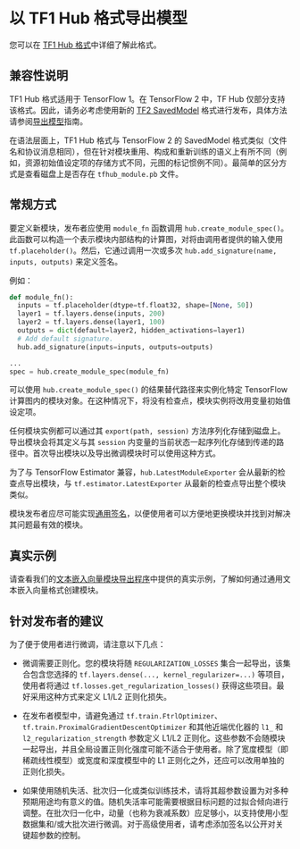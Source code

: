 <!--* freshness: { owner: 'maringeo' reviewed: '2021-04-12' review_interval: '6 months' } *-->

# 以 TF1 Hub 格式导出模型

您可以在 [TF1 Hub 格式](tf1_hub_module.md)中详细了解此格式。

## 兼容性说明

TF1 Hub 格式适用于 TensorFlow 1。在 TensorFlow 2 中，TF Hub 仅部分支持该格式。因此，请务必考虑使用新的 [TF2 SavedModel](exporting_tf2_saved_model) 格式进行发布，具体方法请参阅[导出模型](tf2_saved_model.md)指南。

在语法层面上，TF1 Hub 格式与 TensorFlow 2 的 SavedModel 格式类似（文件名和协议消息相同），但在针对模块重用、构成和重新训练的语义上有所不同（例如，资源初始值设定项的存储方式不同，元图的标记惯例不同）。最简单的区分方式是查看磁盘上是否存在 `tfhub_module.pb` 文件。

## 常规方式

要定义新模块，发布者应使用 `module_fn` 函数调用 `hub.create_module_spec()`。此函数可以构造一个表示模块内部结构的计算图，对将由调用者提供的输入使用 `tf.placeholder()`。然后，它通过调用一次或多次 `hub.add_signature(name, inputs, outputs)` 来定义签名。

例如：

```python
def module_fn():
  inputs = tf.placeholder(dtype=tf.float32, shape=[None, 50])
  layer1 = tf.layers.dense(inputs, 200)
  layer2 = tf.layers.dense(layer1, 100)
  outputs = dict(default=layer2, hidden_activations=layer1)
  # Add default signature.
  hub.add_signature(inputs=inputs, outputs=outputs)

...
spec = hub.create_module_spec(module_fn)
```

可以使用 `hub.create_module_spec()` 的结果替代路径来实例化特定 TensorFlow 计算图内的模块对象。在这种情况下，将没有检查点，模块实例将改用变量初始值设定项。

任何模块实例都可以通过其 `export(path, session)` 方法序列化存储到磁盘上。导出模块会将其定义与其 `session` 内变量的当前状态一起序列化存储到传递的路径中。首次导出模块以及导出微调模块时可以使用这种方式。

为了与 TensorFlow Estimator 兼容，`hub.LatestModuleExporter` 会从最新的检查点导出模块，与 `tf.estimator.LatestExporter` 从最新的检查点导出整个模块类似。

模块发布者应尽可能实现[通用签名](common_signatures/index.md)，以便使用者可以方便地更换模块并找到对解决其问题最有效的模块。

## 真实示例

请查看我们的[文本嵌入向量模块导出程序](https://github.com/tensorflow/hub/blob/master/examples/text_embeddings/export.py)中提供的真实示例，了解如何通过通用文本嵌入向量格式创建模块。

## 针对发布者的建议

为了便于使用者进行微调，请注意以下几点：

- 微调需要正则化。您的模块将随 `REGULARIZATION_LOSSES` 集合一起导出，该集合包含您选择的 `tf.layers.dense(..., kernel_regularizer=...)` 等项目，使用者将通过 `tf.losses.get_regularization_losses()` 获得这些项目。最好采用这种方式来定义 L1/L2 正则化损失。

- 在发布者模型中，请避免通过 `tf.train.FtrlOptimizer`、`tf.train.ProximalGradientDescentOptimizer` 和其他近端优化器的 `l1_` 和 `l2_regularization_strength` 参数定义 L1/L2 正则化。这些参数不会随模块一起导出，并且全局设置正则化强度可能不适合于使用者。除了宽度模型（即稀疏线性模型）或宽度和深度模型中的 L1 正则化之外，还应可以改用单独的正则化损失。

- 如果使用随机失活、批次归一化或类似训练技术，请将其超参数设置为对多种预期用途均有意义的值。随机失活率可能需要根据目标问题的过拟合倾向进行调整。在批次归一化中，动量（也称为衰减系数）应足够小，以支持使用小型数据集和/或大批次进行微调。对于高级使用者，请考虑添加签名以公开对关键超参数的控制。
